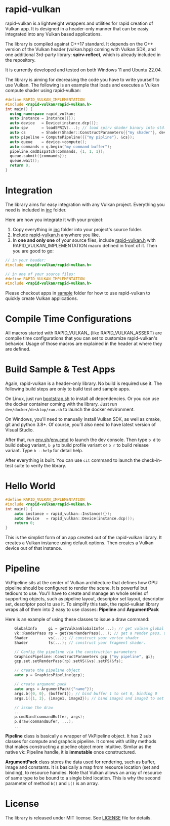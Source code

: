 # rapid-vulkan
rapid-vulkan is a lightweight wrappers and utilities for rapid creation of Vulkan app. It is designed in a header-only manner that can be easiy integrated into any Vulkan based applications.

The library is compiled against C++17 standard. It depends on the C++ version of the Vulkan header (vulkan.hpp) coming with Vulkan SDK, and one additional 3rd-party library: **spirv-reflect**, which is already included in the repository.

It is currently developed and tested on both Windows 11 and Ubuntu 22.04.

The library is aiming for decreasing the code you have to write yourself to use Vulkan. The following is an example that loads and executes a Vulkan compute shader using rapid-vulkan:

```c++
#define RAPID_VULKAN_IMPLEMENTATION
#include <rapid-vulkan/rapid-vulkan.h>
int main() {
  using namespace rapid_vulkan;
  auto instance = Instance({});
  auto device   = Device(instance.dcp()};
  auto spv      = loadSPRIV(...); // load spirv shader binary into std::vector container.
  auto cs       = Shader(Shader::ConstructParameters{{"my shader"}, device->gi}.setSpriv(spv));
  auto pipeline = ComputePipeline({{"my pipline"}, &cs});
  auto queue    = device->compute();
  auto commands = q.begin("my command buffer");
  pipeline.cmdDispatch(commands, {1, 1, 1});
  queue.submit({commands});
  queue.wait();
  return 0;
}
```

# Integration
The library aims for easy integration with any Vulkan project. Everything you need is included in [inc](inc) folder.

Here are how you integrate it with your project:

1. Copy everything in [inc](inc) folder into your project's source folder.
2. Include [rapid-vulkan.h](inc/rapid-vulkan/rapid-vulkan.h) anywhere you like.
3. In **one and only one** of your source files, include [rapid-vulkan.h](inc/rapid-vulkan/rapid-vulkan.h) with RAPID_VULKAN_IMPLEMENTATION macro defined in front of it. Then you are good to go:

```c
// in your header:
#include <rapid-vulkan/rapid-vulkan.h>

// in one of your source files:
#define RAPID_VULKAN_IMPLEMENTATION
#include <rapid-vulkan/rapid-vulkan.h>
```
Please checkout apps in [sample](dev/sample) folder for how to use rapid-vulkan to quickly create Vulkan applications.

# Compile Time Configurations

All macros started with RAPID_VULKAN_ (like RAPID_VULKAN_ASSERT) are compile time configurations that you can set to customize rapid-vulkan's behavior. Usage of those macros are explained in the header at where they are defined.

# Build Sample & Test Apps
Again, rapid-vulkan is a header-only library. No build is required use it. The following build steps are only to build test and sample apps.

On Linux, just run [bootstrap.sh](dev/env/bootstrap.sh) to install all dependencies. Or you can use the docker container coming with the library. Just run `dev/docker/desktop/run.sh` to launch the docker environment.

On Windows, you'll need to manually install Vulkan SDK, as well as cmake, git and python 3.8+. Of course, you'll also need to have latest version of Visual Studio.

After that, run [env.sh](env.sh)/[env.cmd](env.cmd) to launch the dev console. Then type `b d` to build debug variant, `b p` to build profile variant or `b r` to build release variant. Type `b --help` for detail help.

After everything is built. You can use `cit` command to launch the check-in-test suite to verify the library.

# Hello World
```c++
#define RAPID_VULKAN_IMPLEMENTATION
#include <rapid-vulkan/rapid-vulkan.h>
int main() {
    auto instance = rapid_vulkan::Instance({});
    auto device   = rapid_vulkan::Device(instance.dcp());
    return 0;
}
```
This is the simplist form of an app created out of the rapid-vulkan library. It creates a Vulkan instance using default options. Then creates a Vulkan device out of that instance.

# Pipeline
VkPipeline sits at the center of Vulkan architecture that defines how GPU pipeline should be configured to render the scene. It is powerful but tediours to use. You'll have to create and manage an whole series of supporting objects, such as pipeline layout, descriptor set layout, descriptor set, descriptor pool to use it. To simplify this task, the rapid-vulkan library wraps all of them into 2 easy to use classes: **Pipeline** and **ArgumentPack**

Here is an example of using these classes to issue a draw command:

```c++
    GlobalInfo     gi = getVulkanGlobalInfo(...); // get vulkan global information, usually from a Device object.
    vk::RenderPass rp = getYourRenderPass(...); // get a render pass, usually from a Swapchian class.
    Shader         vs(...); // construct your vertex shader
    Shader         fs(...); // construct your fragment shader.

    // Config the pipeline via the construction parameters
    GraphicsPipeline::ConstructParameters gcp {"my pipeline", gi};
    gcp.set.setRenderPass(rp).setVS(&vs).setFS(&fs);

    // create the pipeline object
    auto p = GraphicsPipeline(gcp);

    // create argument pack
    auto args = ArgumentPack({"name"});
    args.b({0, 0}, {buffer1}); // bind buffer 1 to set 0, binding 0
    args.i({1, 2}, {image1, image2}); // bind image1 and image2 to set 0, binding 2

    // issue the draw
    ...
    p.cmdBind(commandBuffer, args);
    p.draw(commandBufer, ...);
    ...
```

**Pipeline** class is basically a wrapper of VkPipeline object. It has 2 sub classes for compute and graphcis pipeline. It comes with utility methods that makes constructing a pipeline object more intuitive. Similar as the native vk::Pipeline handle, it is **immutable** once constructured.

**ArgumentPack** class stores the data used for rendering, such as buffer, image and constants. It is basically a map from resource location (set and binding), to resource handles. Note that Vulkan allows an array of resource of same type to be bound to a single bind location. This is why the second parameter of method `b()` and `i()` is an array.

# License
The library is released under MIT license. See [LICENSE](LICENSE) file for details.
